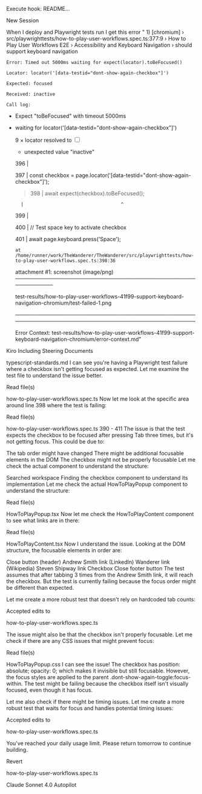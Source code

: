 Execute hook: README...

New Session





When I deploy and Playwright tests run I get this error "  1) [chromium] › src/playwrighttests/how-to-play-user-workflows.spec.ts:377:9 › How to Play User Workflows E2E › Accessibility and Keyboard Navigation › should support keyboard navigation



    Error: Timed out 5000ms waiting for expect(locator).toBeFocused()

    Locator: locator('[data-testid="dont-show-again-checkbox"]')

    Expected: focused

    Received: inactive

    Call log:

  - Expect "toBeFocused" with timeout 5000ms

  - waiting for locator('[data-testid="dont-show-again-checkbox"]')

    9 × locator resolved to <input type="checkbox" data-testid="dont-show-again-checkbox" aria-describedby="dont-show-again-description" aria-label="Don't show this dialog automatically on future visits"/>

      - unexpected value "inactive"

      396 |

      397 |             const checkbox = page.locator('[data-testid="dont-show-again-checkbox"]');

    > 398 |             await expect(checkbox).toBeFocused();

          |                                    ^

      399 |

      400 |             // Test space key to activate checkbox

      401 |             await page.keyboard.press('Space');

        at /home/runner/work/TheWanderer/TheWanderer/src/playwrighttests/how-to-play-user-workflows.spec.ts:398:36

    attachment #1: screenshot (image/png) ──────────────────────────────────────────────────────────

    test-results/how-to-play-user-workflows-41f99-support-keyboard-navigation-chromium/test-failed-1.png

    ────────────────────────────────────────────────────────────────────────────────────────────────

    Error Context: test-results/how-to-play-user-workflows-41f99-support-keyboard-navigation-chromium/error-context.md" 

Kiro
Including Steering Documents

typescript-standards.md
I can see you're having a Playwright test failure where a checkbox isn't getting focused as expected. Let me examine the test file to understand the issue better.

Read file(s)

how-to-play-user-workflows.spec.ts
Now let me look at the specific area around line 398 where the test is failing:

Read file(s)

how-to-play-user-workflows.spec.ts 390 - 411
The issue is that the test expects the checkbox to be focused after pressing Tab three times, but it's not getting focus. This could be due to:

The tab order might have changed
There might be additional focusable elements in the DOM
The checkbox might not be properly focusable
Let me check the actual component to understand the structure:

Searched workspace
Finding the checkbox component to understand its implementation
Let me check the actual HowToPlayPopup component to understand the structure:

Read file(s)

HowToPlayPopup.tsx
Now let me check the HowToPlayContent component to see what links are in there:

Read file(s)

HowToPlayContent.tsx
Now I understand the issue. Looking at the DOM structure, the focusable elements in order are:

Close button (header)
Andrew Smith link (LinkedIn)
Wanderer link (Wikipedia)
Steven Shipway link
Checkbox
Close footer button
The test assumes that after tabbing 3 times from the Andrew Smith link, it will reach the checkbox. But the test is currently failing because the focus order might be different than expected.

Let me create a more robust test that doesn't rely on hardcoded tab counts:

Accepted edits to

how-to-play-user-workflows.spec.ts


The issue might also be that the checkbox isn't properly focusable. Let me check if there are any CSS issues that might prevent focus:

Read file(s)

HowToPlayPopup.css
I can see the issue! The checkbox has position: absolute; opacity: 0; which makes it invisible but still focusable. However, the focus styles are applied to the parent .dont-show-again-toggle:focus-within. The test might be failing because the checkbox itself isn't visually focused, even though it has focus.

Let me also check if there might be timing issues. Let me create a more robust test that waits for focus and handles potential timing issues:

Accepted edits to

how-to-play-user-workflows.spec.ts


You've reached your daily usage limit. Please return tomorrow to continue building.


Revert


how-to-play-user-workflows.spec.ts






Claude Sonnet 4.0
Autopilot
